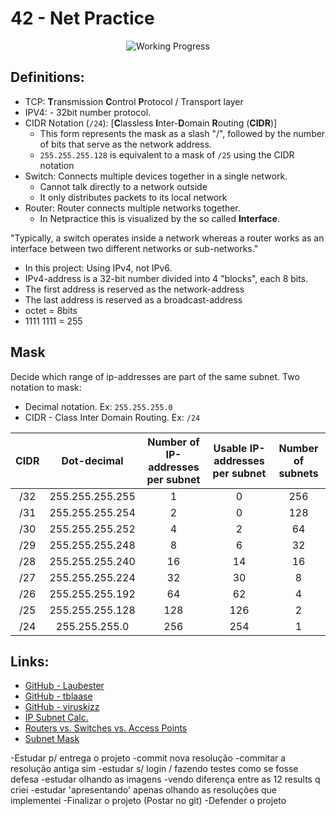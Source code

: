 # 42 - Net Practice


<div align="center">

<p align="center">

<!-- <img src="https://game.42sp.org.br/static/assets/achievements/netpracticen.png" alt="NetPractice" /> -->
<img src="https://i2.wp.com/www.aponia-dental-center.com/fachzahnarztliche-praxis/wp-content/uploads/2014/01/work-in-progress.png?fit=286%2C253" alt="Working Progress" />
</p>

</div>

## Definitions:
* TCP: **T**ransmission **C**ontrol **P**rotocol / Transport layer
* IPV4: - 32bit number protocol.
* CIDR Notation (`/24`): [**C**lassless **I**nter-**D**omain **R**outing (**CIDR**)]
	* This form represents the mask as a slash "/", followed by the number of bits that serve as the network address.
	* `255.255.255.128` is equivalent to a mask of `/25` using the CIDR notation
* Switch: Connects multiple devices together in a single network.
	* Cannot talk directly to a network outside
	* It only distributes packets to its local network
* Router: Router connects multiple networks together.
	* In Netpractice this is visualized by the so called **Interface**.

"Typically, a switch operates inside a network whereas a router works as an interface between two different networks or sub-networks."

* In this project: Using IPv4, not IPv6.
* IPv4-address is a 32-bit number divided into 4 "blocks", each 8 bits.
* The first address is reserved as the network-address
* The last address is reserved as a broadcast-address
* octet = 8bits
* 1111 1111 = 255

## Mask
Decide which range of ip-addresses are part of the same subnet.
Two notation to mask:
* Decimal notation. Ex: `255.255.255.0`
* CIDR - Class Inter Domain Routing. Ex: `/24`

| CIDR | Dot-decimal | Number of IP-addresses<br /> per subnet | Usable IP-addresses <br /> per subnet | Number of subnets |
| :---: | :-----------: | :---: | :---: | :---: |
| /32 | 255.255.255.255 | 1 | 0 | 256 |
| /31 | 255.255.255.254 | 2 | 0 | 128 |
| /30 | 255.255.255.252 | 4 | 2 | 64 |
| /29 | 255.255.255.248 | 8 | 6 | 32 |
| /28 | 255.255.255.240 | 16 | 14 | 16 |
| /27 | 255.255.255.224 | 32 | 30 | 8 |
| /26 | 255.255.255.192 | 64 | 62 | 4 |
| /25 | 255.255.255.128 | 128 | 126 | 2 |
| /24 | 255.255.255.0 | 256 | 254 | 1 |



## Links:
* [GitHub - Laubester](https://github.com/Laubester/NetPractice)
* [GitHub - tblaase](https://github.com/tblaase/Net_Practice)
* [GitHub - viruskizz](https://github.com/viruskizz/42bangkok-netpractice)
* [IP Subnet Calc.](https://www.calculator.net/ip-subnet-calculator.html)
* [Routers vs. Switches vs. Access Points](https://www.youtube.com/watch?v=Vc16CCAAz7Q)
* [Subnet Mask](https://www.youtube.com/watch?v=s_Ntt6eTn94)

-Estudar p/ entrega o projeto
	-commit nova resolução
	-commitar a resolução antiga sim
	-estudar s/ login / fazendo testes como se fosse defesa
	-estudar olhando as imagens
		-vendo diferença entre as 12 results q criei
		-estudar 'apresentando' apenas olhando as resoluções que implementei
-Finalizar o projeto (Postar no git)
-Defender o projeto
